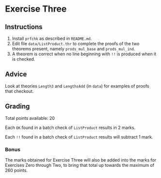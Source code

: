 # Exercise Three

## Instructions

1. Install `prfchk` as described in `README.md`.
2. Edit file `data/ListProduct.thr` to complete the proofs of the two theorems present, namely `prods_mul_base` and `prods_mul_ind`.
3. A theorem is correct when no line beginning with `!!` is produced when it is checked.

## Advice

Look at theories `Length3` and `LengthsAdd` (in `data`) for examples of proofs that checkout.

## Grading

Total points available: 20

Each `OK` found in a batch check of `ListProduct` results in 2 marks.

Each `!!` found in a batch check of `ListProduct` results will subtract 1 mark.

### Bonus

The marks obtained for Exercise Three will also be added into the marks for Exercises Zero through Two, to bring that total up towards the maximum of 260 points.

